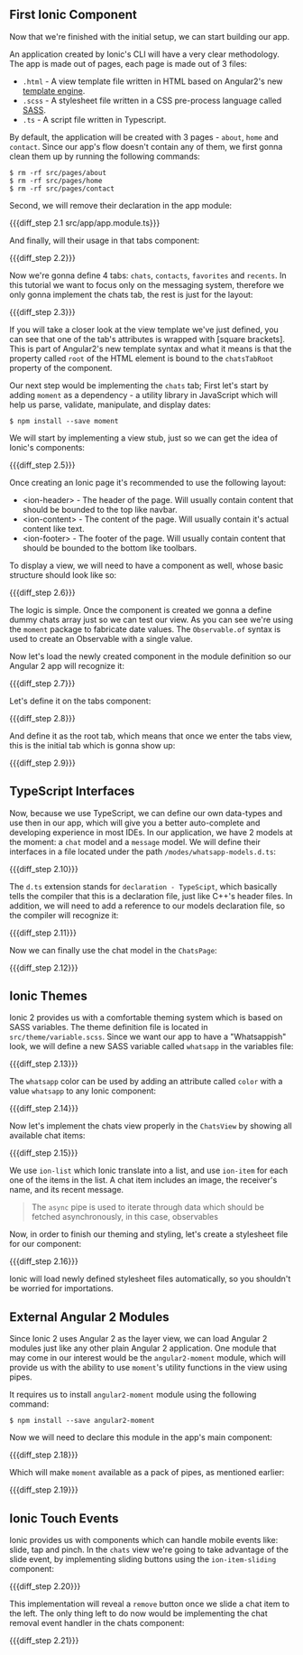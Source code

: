 ## First Ionic Component

Now that we're finished with the initial setup, we can start building our app.

An application created by Ionic's CLI will have a very clear methodology. The app is made out of pages, each page is made out of 3 files:

- `.html` - A view template file written in HTML based on Angular2's new [template engine](https://angular.io/docs/ts/latest/guide/template-syntax.html).
- `.scss` - A stylesheet file written in a CSS pre-process language called [SASS](https://sass-lang.com).
- `.ts` - A script file written in Typescript.

By default, the application will be created with 3 pages - `about`, `home` and `contact`. Since our app's flow doesn't contain any of them, we first gonna clean them up by running the following commands:

    $ rm -rf src/pages/about
    $ rm -rf src/pages/home
    $ rm -rf src/pages/contact

Second, we will remove their declaration in the app module:

{{{diff_step 2.1 src/app/app.module.ts}}}

And finally, will their usage in that tabs component:

{{{diff_step 2.2}}}

Now we're gonna define 4 tabs: `chats`, `contacts`, `favorites` and `recents`. In this tutorial we want to focus only on the messaging system, therefore we only gonna implement the chats tab, the rest is just for the layout:

{{{diff_step 2.3}}}

If you will take a closer look at the view template we've just defined, you can see that one of the tab's attributes is wrapped with \[square brackets\]. This is part of Angular2's new template syntax and what it means is that the property called `root` of the HTML element is bound to the `chatsTabRoot` property of the component.

Our next step would be implementing the `chats` tab; First let's start by adding `moment` as a dependency - a utility library in JavaScript which will help us parse, validate, manipulate, and display dates:

    $ npm install --save moment

We will start by implementing a view stub, just so we can get the idea of Ionic's components:

{{{diff_step 2.5}}}

Once creating an Ionic page it's recommended to use the following layout:

- &lt;ion-header&gt; - The header of the page. Will usually contain content that should be bounded to the top like navbar.
- &lt;ion-content&gt; - The content of the page. Will usually contain it's actual content like text.
- &lt;ion-footer&gt; - The footer of the page. Will usually contain content that should be bounded to the bottom like toolbars.

To display a view, we will need to have a component as well, whose basic structure should look like so:

{{{diff_step 2.6}}}

The logic is simple. Once the component is created we gonna a define dummy chats array just so we can test our view. As you can see we're using the `moment` package to fabricate date values. The `Observable.of` syntax is used to create an Observable with a single value.

Now let's load the newly created component in the module definition so our Angular 2 app will recognize it:

{{{diff_step 2.7}}}

Let's define it on the tabs component:

{{{diff_step 2.8}}}

And define it as the root tab, which means that once we enter the tabs view, this is the initial tab which is gonna show up:

{{{diff_step 2.9}}}

## TypeScript Interfaces

Now, because we use TypeScript, we can define our own data-types and use then in our app, which will give you a better auto-complete and developing experience in most IDEs. In our application, we have 2 models at the moment: a `chat` model and a `message` model. We will define their interfaces in a file located under the path `/modes/whatsapp-models.d.ts`:

{{{diff_step 2.10}}}

The `d.ts` extension stands for `declaration - TypeScipt`, which basically tells the compiler that this is a declaration file, just like C++'s header files. In addition, we will need to add a reference to our models declaration file, so the compiler will recognize it:

{{{diff_step 2.11}}}

Now we can finally use the chat model in the `ChatsPage`:

{{{diff_step 2.12}}}

## Ionic Themes

Ionic 2 provides us with a comfortable theming system which is based on SASS variables. The theme definition file is located in `src/theme/variable.scss`. Since we want our app to have a "Whatsappish" look, we will define a new SASS variable called `whatsapp` in the variables file:

{{{diff_step 2.13}}}

The `whatsapp` color can be used by adding an attribute called `color` with a value `whatsapp` to any Ionic component:

{{{diff_step 2.14}}}

Now let's implement the chats view properly in the `ChatsView` by showing all available chat items:

{{{diff_step 2.15}}}

We use `ion-list` which Ionic translate into a list, and use `ion-item` for each one of the items in the list. A chat item includes an image, the receiver's name, and its recent message.

> The `async` pipe is used to iterate through data which should be fetched asynchronously, in this case, observables

Now, in order to finish our theming and styling, let's create a stylesheet file for our component:

{{{diff_step 2.16}}}

Ionic will load newly defined stylesheet files automatically, so you shouldn't be worried for importations.

## External Angular 2 Modules

Since Ionic 2 uses Angular 2 as the layer view, we can load Angular 2 modules just like any other plain Angular 2 application. One module that may come in our interest would be the `angular2-moment` module, which will provide us with the ability to use `moment`'s utility functions in the view using pipes.

It requires us to install `angular2-moment` module using the following command:

    $ npm install --save angular2-moment

Now we will need to declare this module in the app's main component:

{{{diff_step 2.18}}}

Which will make `moment` available as a pack of pipes, as mentioned earlier:

{{{diff_step 2.19}}}

## Ionic Touch Events

Ionic provides us with components which can handle mobile events like: slide, tap and pinch. In the `chats` view we're going to take advantage of the slide event, by implementing sliding buttons using the `ion-item-sliding` component:

{{{diff_step 2.20}}}

This implementation will reveal a `remove` button once we slide a chat item to the left. The only thing left to do now would be implementing the chat removal event handler in the chats component:

{{{diff_step 2.21}}}

